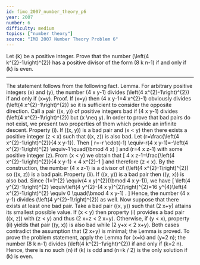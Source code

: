 ```yaml
---
id: fimo_2007_number_theory_p6
year: 2007
number: 6
difficulty: medium
topics: ["number theory"]
source: "IMO 2007 Number Theory Problem 6"
---
```


Let \(k\) be a positive integer. Prove that the number \(\left(4 k^{2}-1\right)^{2}\) has a positive divisor of the form \(8 k n-1\) if and only if \(k\) is even.

---
The statement follows from the following fact.
Lemma. For arbitrary positive integers \(x\) and \(y\), the number \(4 x y-1\) divides \(\left(4 x^{2}-1\right)^{2}\) if and only if \(x=y\).
Proof. If \(x=y\) then \(4 x y-1=4 x^{2}-1\) obviously divides \(\left(4 x^{2}-1\right)^{2}\) so it is sufficient to consider the opposite direction.
Call a pair \((x, y)\) of positive integers bad if \(4 x y-1\) divides \(\left(4 x^{2}-1\right)^{2}\) but \(x \neq y\). In order to prove that bad pairs do not exist, we present two properties of them which provide an infinite descent.
Property (i). If \((x, y)\) is a bad pair and \(x < y\) then there exists a positive integer \(z < x\) such that \((x, z)\) is also bad.
Let \(r=\frac{\left(4 x^{2}-1\right)^{2}}{4 x y-1}\). Then
\[
r=-r \cdot(-1) \equiv-r(4 x y-1)=-\left(4 x^{2}-1\right)^{2} \equiv-1 \quad(\bmod 4 x)
\]
and \(r=4 x z-1\) with some positive integer \(z\). From \(x < y\) we obtain that
\[
4 x z-1=\frac{\left(4 x^{2}-1\right)^{2}}{4 x y-1} < 4 x^{2}-1
\]
and therefore \(z < x\). By the construction, the number \(4 x z-1\) is a divisor of \(\left(4 x^{2}-1\right)^{2}\) so \((x, z)\) is a bad pair.
Property (ii). If \((x, y)\) is a bad pair then \((y, x)\) is also bad.
Since \(1=1^{2} \equiv(4 x y)^{2}(\bmod 4 x y-1)\), we have
\[
\left(4 y^{2}-1\right)^{2} \equiv\left(4 y^{2}-(4 x y)^{2}\right)^{2}=16 y^{4}\left(4 x^{2}-1\right)^{2} \equiv 0 \quad(\bmod 4 x y-1) .
\]
Hence, the number \(4 x y-1\) divides \(\left(4 y^{2}-1\right)^{2}\) as well.
Now suppose that there exists at least one bad pair. Take a bad pair \((x, y)\) such that \(2 x+y\) attains its smallest possible value. If \(x < y\) then property (i) provides a bad pair \((x, z)\) with \(z < y\) and thus \(2 x+z < 2 x+y\). Otherwise, if \(y < x\), property (ii) yields that pair \((y, x)\) is also bad while \(2 y+x < 2 x+y\). Both cases contradict the assumption that \(2 x+y\) is minimal; the Lemma is proved.
To prove the problem statement, apply the Lemma for \(x=k\) and \(y=2 n\); the number \(8 k n-1\) divides \(\left(4 k^{2}-1\right)^{2}\) if and only if \(k=2 n\). Hence, there is no such \(n\) if \(k\) is odd and \(n=k / 2\) is the only solution if \(k\) is even.
